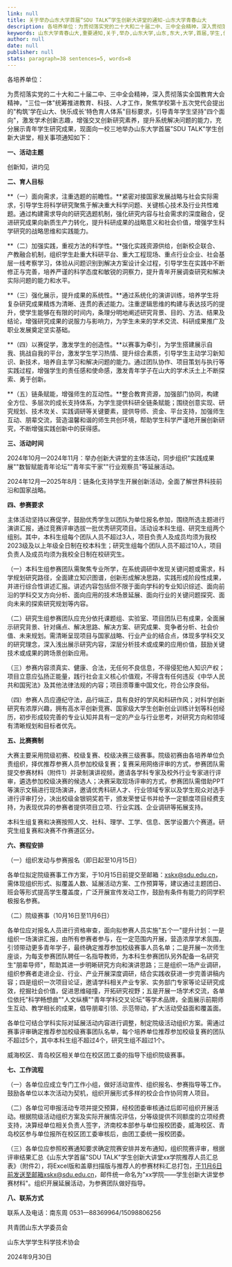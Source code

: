 ```yaml
---
link: null
title: 关于举办山东大学首届“SDU TALK”学生创新大讲堂的通知-山东大学青春山大
description: 各培养单位：为贯彻落实党的二十大和二十届二中、三中全会精神，深入贯彻落实全国教育大会精神，“三位一体”统筹推进教育、科技、人才工作，聚焦学校第十五次党代会提出的“构筑‘学在山大、快乐成长’特色育人体系”目标要求，引导青年学生坚持“四个面向”，激发学术创新志趣，增强交叉创新研究素养，提升系统解决问题的能力，充分展示青年学生研究成果，现面向一校三地举办山东大学首届“SDU TALK”学生创新大讲堂，相关事...
keywords: 山东大学青春山大,重要通知,关于,举办,山东大学,山东,东大,大学,首届,学生,创新,新大,大讲堂,大讲,讲堂,通知,SDU,TALK
author: null
date: null
publisher: null
stats: paragraph=38 sentences=5, words=8
---
```

各培养单位：

为贯彻落实党的二十大和二十届二中、三中全会精神，深入贯彻落实全国教育大会精神，"三位一体"统筹推进教育、科技、人才工作，聚焦学校第十五次党代会提出的"构筑'学在山大、快乐成长'特色育人体系"目标要求，引导青年学生坚持"四个面向"，激发学术创新志趣，增强交叉创新研究素养，提升系统解决问题的能力，充分展示青年学生研究成果，现面向一校三地举办山东大学首届"SDU TALK"学生创新大讲堂，相关事项通知如下：

**一、活动主题**

创新知，讲灼见

**二、育人目标**

**（一）面向需求，注重选题的前瞻性。**紧密对接国家发展战略与社会实际需求，引导学生将科学研究聚焦于解决重大科学问题、关键核心技术及行业共性难题。通过构建需求导向的研究选题机制，强化研究内容与社会需求的深度融合，促进研究成果向新质生产力转化，提升科研成果的战略意义和社会价值，增强学生科学研究的战略思维和实践能力。

**（二）加强实践，重视方法的科学性。**强化实践资源供给，创新校企联合、产教融合机制，组织学生赴重大科研平台、重大工程现场、重点行业企业、社会基层一线考察学习，体验从问题识别到解决方案设计全过程，引导学生在实践中不断修正与完善，培养严谨的科学态度和敏锐的洞察力，提升青年开展调查研究和解决实际问题的能力和水平。

**（三）强化展示，提升成果的系统性。**通过系统化的演讲训练，培养学生将复杂研究成果精炼为清晰、连贯的表述能力。注重逻辑思维的构建与表达技巧的提升，使学生能够在有限的时间内，条理分明地阐述研究背景、目的、方法、结果及结论，增强研究成果的说服力与影响力，为学生未来的学术交流、科研成果推广及职业发展奠定坚实基础。

**（四）以赛促学，激发学生的创造性。**以赛事为牵引，为学生搭建展示自我、挑战自我的平台，激发学生学习热情、提升综合素质，引导学生主动学习新知识、新技术，培养自主学习和解决问题的能力。通过团队协作、项目策划与执行等实践过程，增强学生的责任感和使命感，激发青年学子在山大的学术沃土上不断探索、勇于创新。

**（五）链条赋能，增强师生的互动性。**整合教育资源，加强部门协同，构建全方位、多层次的成长支持体系，为学生提供科研全链条赋能；围绕创意实现、研究规划、技术攻关、实践调研等关键要素，提供导师、资金、平台支持，加强师生互动、朋辈交流，营造温馨和谐的师生共创环境，帮助学生科学严谨地开展创新研究，不断增强实践创新中的获得感。

**三、活动时间**

2024年10月—2024年11月：举办创新大讲堂的主体活动，同步组织"实践成果展""数智赋能青年论坛""青年实干家""行业观察员"等延展活动。

2024年12月—2025年8月：链条化支持学生开展创新活动，全面了解世界科技前沿和国家战略。

**四、参赛要求**

主体活动坚持以赛促学，鼓励优秀学生以团队为单位报名参加，围绕所选主题进行演讲汇报，通过竞赛评审选拔一批优秀研究项目。活动设本科生组、研究生组两个组别。其中，本科生组每个团队人员不超过3人，项目负责人及成员均须为我校2023级及以上年级全日制在校本科生；研究生组每个团队人员不超过10人，项目负责人及成员均须为我校全日制在校研究生。

（一）本科生组参赛团队需聚焦专业所学，在系统调研中发现关键问题或需求，科学规划研究路径，全面建立知识图谱，创新形成解决思路，实践形成阶段性成果，并进行综合性讲述汇报。讲述内容包括但不限于面向学科的专业知识综述、面向前沿的学科交叉方向分析、面向应用的技术场景延展、面向行业的关键问题探究、面向未来的探索研究规划等内容。

（二）研究生组参赛团队应充分依托课题组、实验室、项目团队已有成果，全面展示研究背景、针对痛点、解决思路、解决方案、研究成果、竞争者分析、社会价值、未来规划。需清晰呈现项目与国家战略、行业产业的结合点，体现多学科交叉的研究理念，深入浅出展示研究内容，深层分析技术或成果的应用价值，鼓励关键技术或成果的跨场景创新应用。

（三）参赛内容须真实、健康、合法，无任何不良信息，不得侵犯他人知识产权；项目立意应弘扬正能量，践行社会主义核心价值观，不得含有任何违反《中华人民共和国宪法》及其他法律法规的内容；项目须尊重中国文化，符合公序良俗。

（四）参赛人员应遵纪守法，品行端正，具有良好的学风和科研作风；对科学创新研究有浓厚兴趣，拥有高水平创新竞赛、国家级大学生创新创业训练计划等科创经历，初步形成较完善的专业认知并具有一定的产业与行业思考，对研究方向和领域有清晰规划和目标者优先。

**五、比赛赛制**

大赛主要采用院级初赛、校级复赛、校级决赛三级赛事。院级初赛由各培养单位负责组织，择优推荐参赛人员参加校级复赛；复赛采用网络评审的方式，参赛团队需提交参赛材料（附件1）并录制演讲视频，邀请各学科专家及校外行业专家进行评审，遴选参加校级决赛的候选人；决赛采取现场评审的方式，参赛团队需借助PPT等演示文稿进行现场演讲，邀请优秀科研人才、行业领域专家以及学生观众对选手进行评审打分，决出校级金银铜奖若干，颁发荣誉证书并给予一定额度项目经费支持，为表现优异的参赛者提供项目立项、行业实践、企业调研等拓展支持。

本科生组复赛和决赛按照人文、社科、理学、工学、信息、医学设置六个赛道。研究生组复赛和决赛不作赛道区分。

**六、赛程安排**

（一）组织发动与参赛报名（即日起至10月15日）

各单位拟定院级赛事工作方案，于10月15日前提交至邮箱：xskx@sdu.edu.cn，需体现组织形式、拟覆盖人数、延展活动方案、工作预算等，建议通过主题团日、班会等形式提高学生覆盖度，广泛开展宣传发动工作，鼓励有条件有能力的同学积极报名参赛。

（二）院级赛事（10月16日至11月6日）

各单位应对报名人员进行资格审查，面向拟参赛人员实施"五个一"提升计划：一是组织一场演讲汇报，由所有参赛者参与，在一定范围内开展，营造浓厚学术氛围，引领带动更多青年学子，最终确定推荐参加校级赛事人员名单；二是开展一次师生座谈，为每支参赛团队聘任一名指导教师，为本科生参赛团队另外配备一名研究生"朋辈导师"，帮助其进一步明晰研究方向和演讲思路；三是组织一场产业调研，组织参赛者走进企业、行业、产业开展深度调研，结合实践收获进一步完善讲稿内容；四是组织一次项目论证，邀请学科相关产业专家、实务部门专家等论证研究成效，挖掘社会价值，促进思维碰撞，开拓研究视野；五是开展一场学术交流，各单位依托"科学畅想曲""人文纵横""青年学科交叉论坛"等学术品牌，全面展示前期师生互动、教学相长的成果，倡导朋辈引领、示范带动，扩大活动受益面和覆盖面。

各单位可结合学科实际对延展活动内容进行调整，制定院级活动组织方案。需通过赛事评审确定推荐参加校级赛事团队名单，每个培养单位推荐参加校级复赛的团队不超过5个，其中本科生组不超过4个，研究生组不超过1个。

威海校区、青岛校区相关单位在校区团工委的指导下组织院级赛事。

**七、工作流程**

（一）各单位应成立专门工作小组，做好活动宣传、组织报名、参赛指导等工作。鼓励各单位以本次活动为契机，组织开展形式多样的校企合作协同育人项目。

（二）各单位可申报活动专项并提交预算，经校团委审核通过后即可组织开展活动。根据院级活动组织方案及实际开展情况评估，分等级提供不同额度的立项经费支持，决算经单位相关负责人签字，济南校本部参与单位报校团委，威海校区、青岛校区参与单位报所在校区团工委审核后，由团工委统一报校团委。

（三）各单位应参照校赛通知要求确定院赛安排并发布通知，组织院赛评审，根据评审结果汇总《山东大学首届"SDU TALK"学生创新大讲堂xx学院推荐人员汇总表》（附件2），将Excel版和盖章扫描版与推荐人的参赛材料汇总打包，于11月6日前发送至邮箱xskx@sdu.edu.cn，邮件统一命名为"xx学院——学生创新大讲堂参赛材料"。组织开展延展活动，为参赛团队做好指导。

**八、联系方式**

联系人及电话：南东周 0531—88369964/15098806256

共青团山东大学委员会

山东大学学生科学技术协会

2024年9月30日
